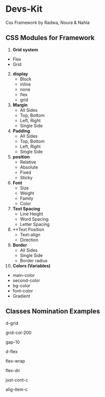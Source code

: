 # Devs-Kit
Css Framework by Radwa, Noura & Nahla

## CSS Modules for Framework
1. **Grid system**
  - Flex
  - Grid
2. **display**
   - Block
   - inline
   - none
   - flex
   - grid
3. **Margin**
   - All Sides
   - Top, Bottom
   - Left, Right
   - Single Side
4. **Padding**
   - All Sides
   - Top, Bottom
   - Left, Right
   - Single Side
5. **position**
   - Relative
   - Absolute
   - Fixed
   - Sticky
6. **Font**
   - Size 
   - Weight
   - Family
   - Color
7. **Text Spacing**
   - Line Height
   - Word Spacing
   - Letter Spacing
8. **Text Position
   - Text-align
   - Direction
9. **Border**
   - All Sides
   - Single Side
   - Border radius
10. **Colors (Variables)**
   - main-color
   - second-color
   - bg-color
   - font-color
   - Gradient

## Classes Nomination Examples
 d-grid
 
 grid-col-200
 
 gap-10
 
 d-flex
 
 flex-wrap 
 
 flex-dir
 
 just-cont-c
 
 alig-item-c
 
 
